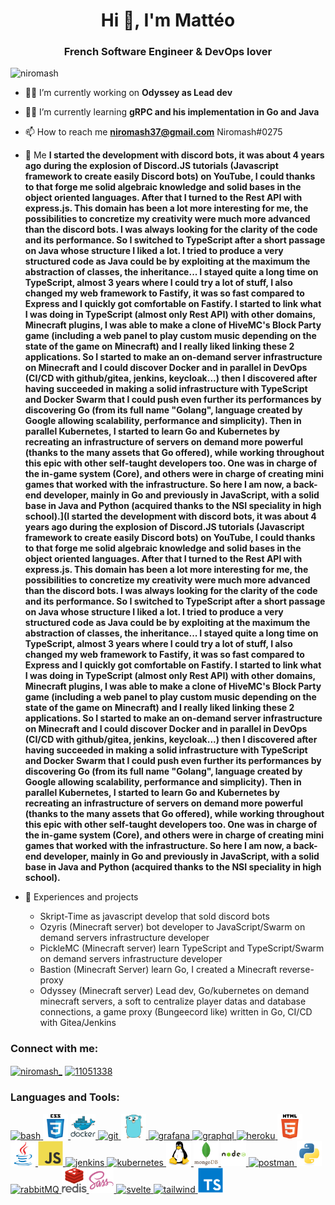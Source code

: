 <h1 align="center">Hi 👋, I'm Mattéo</h1>
<h3 align="center">French Software Engineer & DevOps lover</h3>

<p align="left"> <img src="https://komarev.com/ghpvc/?username=niromash&label=Profile%20views&color=0e75b6&style=flat" alt="niromash" /> </p>

- 🧑‍🔧 I’m currently working on 
**Odyssey as Lead dev**

- 🧑‍🎓 I’m currently learning 
**gRPC and his implementation in Go and Java**

- 📫 How to reach me 
**niromash37@gmail.com**
Niromash#0275

- 📄 Me 
**I started the development with discord bots, it was about 4 years ago during the explosion of Discord.JS tutorials (Javascript framework to create easily Discord bots) on YouTube, I could thanks to that forge me solid algebraic knowledge and solid bases in the object oriented languages. After that I turned to the Rest API with express.js. This domain has been a lot more interesting for me, the possibilities to concretize my creativity were much more advanced than the discord bots. I was always looking for the clarity of the code and its performance. So I switched to TypeScript after a short passage on Java whose structure I liked a lot. I tried to produce a very structured code as Java could be by exploiting at the maximum the abstraction of classes, the inheritance... I stayed quite a long time on TypeScript, almost 3 years where I could try a lot of stuff, I also changed my web framework to Fastify, it was so fast compared to Express and I quickly got comfortable on Fastify. I started to link what I was doing in TypeScript (almost only Rest API) with other domains, Minecraft plugins, I was able to make a clone of HiveMC's Block Party game (including a web panel to play custom music depending on the state of the game on Minecraft) and I really liked linking these 2 applications. So I started to make an on-demand server infrastructure on Minecraft and I could discover Docker and in parallel in DevOps (CI/CD with github/gitea, jenkins, keycloak...) then I discovered after having succeeded in making a solid infrastructure with TypeScript and Docker Swarm that I could push even further its performances by discovering Go (from its full name "Golang", language created by Google allowing scalability, performance and simplicity). Then in parallel Kubernetes, I started to learn Go and Kubernetes by recreating an infrastructure of servers on demand more powerful (thanks to the many assets that Go offered), while working throughout this epic with other self-taught developers too. One was in charge of the in-game system (Core), and others were in charge of creating mini games that worked with the infrastructure. So here I am now, a back-end developer, mainly in Go and previously in JavaScript, with a solid base in Java and Python (acquired thanks to the NSI speciality in high school).](I started the development with discord bots, it was about 4 years ago during the explosion of Discord.JS tutorials (Javascript framework to create easily Discord bots) on YouTube, I could thanks to that forge me solid algebraic knowledge and solid bases in the object oriented languages. After that I turned to the Rest API with express.js. This domain has been a lot more interesting for me, the possibilities to concretize my creativity were much more advanced than the discord bots. I was always looking for the clarity of the code and its performance. So I switched to TypeScript after a short passage on Java whose structure I liked a lot. I tried to produce a very structured code as Java could be by exploiting at the maximum the abstraction of classes, the inheritance... I stayed quite a long time on TypeScript, almost 3 years where I could try a lot of stuff, I also changed my web framework to Fastify, it was so fast compared to Express and I quickly got comfortable on Fastify. I started to link what I was doing in TypeScript (almost only Rest API) with other domains, Minecraft plugins, I was able to make a clone of HiveMC's Block Party game (including a web panel to play custom music depending on the state of the game on Minecraft) and I really liked linking these 2 applications. So I started to make an on-demand server infrastructure on Minecraft and I could discover Docker and in parallel in DevOps (CI/CD with github/gitea, jenkins, keycloak...) then I discovered after having succeeded in making a solid infrastructure with TypeScript and Docker Swarm that I could push even further its performances by discovering Go (from its full name "Golang", language created by Google allowing scalability, performance and simplicity). Then in parallel Kubernetes, I started to learn Go and Kubernetes by recreating an infrastructure of servers on demand more powerful (thanks to the many assets that Go offered), while working throughout this epic with other self-taught developers too. One was in charge of the in-game system (Core), and others were in charge of creating mini games that worked with the infrastructure. So here I am now, a back-end developer, mainly in Go and previously in JavaScript, with a solid base in Java and Python (acquired thanks to the NSI speciality in high school).**

- 📗 Experiences and projects 
  - Skript-Time as javascript develop that sold discord bots 
  - Ozyris (Minecraft server) bot developer to JavaScript/Swarm on demand servers infrastructure developer
  - PickleMC (Minecraft server) learn TypeScript and TypeScript/Swarm on demand servers infrastructure developer
  - Bastion (Minecraft Server) learn Go, I created a Minecraft reverse-proxy
  - Odyssey (Minecraft server) Lead dev, Go/kubernetes on demand minecraft servers, a soft to centralize player datas and database connections, a game proxy (Bungeecord like) written in Go, CI/CD with Gitea/Jenkins

<h3 align="left">Connect with me:</h3>
<p align="left">
<a href="https://twitter.com/niromash_" target="blank"><img align="center" src="https://raw.githubusercontent.com/rahuldkjain/github-profile-readme-generator/master/src/images/icons/Social/twitter.svg" alt="niromash_" height="30" width="40" /></a>
<a href="https://stackoverflow.com/users/11051338" target="blank"><img align="center" src="https://raw.githubusercontent.com/rahuldkjain/github-profile-readme-generator/master/src/images/icons/Social/stack-overflow.svg" alt="11051338" height="30" width="40" /></a>
</p>

<h3 align="left">Languages and Tools:</h3>
<p align="left"> <a href="https://www.gnu.org/software/bash/" target="_blank" rel="noreferrer"> <img src="https://www.vectorlogo.zone/logos/gnu_bash/gnu_bash-icon.svg" alt="bash" width="40" height="40"/> </a> <a href="https://www.w3schools.com/css/" target="_blank" rel="noreferrer"> <img src="https://raw.githubusercontent.com/devicons/devicon/master/icons/css3/css3-original-wordmark.svg" alt="css3" width="40" height="40"/> </a> <a href="https://www.docker.com/" target="_blank" rel="noreferrer"> <img src="https://raw.githubusercontent.com/devicons/devicon/master/icons/docker/docker-original-wordmark.svg" alt="docker" width="40" height="40"/> </a> <a href="https://git-scm.com/" target="_blank" rel="noreferrer"> <img src="https://www.vectorlogo.zone/logos/git-scm/git-scm-icon.svg" alt="git" width="40" height="40"/> </a> <a href="https://golang.org" target="_blank" rel="noreferrer"> <img src="https://raw.githubusercontent.com/devicons/devicon/master/icons/go/go-original.svg" alt="go" width="40" height="40"/> </a> <a href="https://grafana.com" target="_blank" rel="noreferrer"> <img src="https://www.vectorlogo.zone/logos/grafana/grafana-icon.svg" alt="grafana" width="40" height="40"/> </a> <a href="https://graphql.org" target="_blank" rel="noreferrer"> <img src="https://www.vectorlogo.zone/logos/graphql/graphql-icon.svg" alt="graphql" width="40" height="40"/> </a> <a href="https://heroku.com" target="_blank" rel="noreferrer"> <img src="https://www.vectorlogo.zone/logos/heroku/heroku-icon.svg" alt="heroku" width="40" height="40"/> </a> <a href="https://www.w3.org/html/" target="_blank" rel="noreferrer"> <img src="https://raw.githubusercontent.com/devicons/devicon/master/icons/html5/html5-original-wordmark.svg" alt="html5" width="40" height="40"/> </a> <a href="https://www.java.com" target="_blank" rel="noreferrer"> <img src="https://raw.githubusercontent.com/devicons/devicon/master/icons/java/java-original.svg" alt="java" width="40" height="40"/> </a> <a href="https://developer.mozilla.org/en-US/docs/Web/JavaScript" target="_blank" rel="noreferrer"> <img src="https://raw.githubusercontent.com/devicons/devicon/master/icons/javascript/javascript-original.svg" alt="javascript" width="40" height="40"/> </a> <a href="https://www.jenkins.io" target="_blank" rel="noreferrer"> <img src="https://www.vectorlogo.zone/logos/jenkins/jenkins-icon.svg" alt="jenkins" width="40" height="40"/> </a> <a href="https://kubernetes.io" target="_blank" rel="noreferrer"> <img src="https://www.vectorlogo.zone/logos/kubernetes/kubernetes-icon.svg" alt="kubernetes" width="40" height="40"/> </a> <a href="https://www.linux.org/" target="_blank" rel="noreferrer"> <img src="https://raw.githubusercontent.com/devicons/devicon/master/icons/linux/linux-original.svg" alt="linux" width="40" height="40"/> </a> <a href="https://www.mongodb.com/" target="_blank" rel="noreferrer"> <img src="https://raw.githubusercontent.com/devicons/devicon/master/icons/mongodb/mongodb-original-wordmark.svg" alt="mongodb" width="40" height="40"/> </a> <a href="https://nodejs.org" target="_blank" rel="noreferrer"> <img src="https://raw.githubusercontent.com/devicons/devicon/master/icons/nodejs/nodejs-original-wordmark.svg" alt="nodejs" width="40" height="40"/> </a> <a href="https://postman.com" target="_blank" rel="noreferrer"> <img src="https://www.vectorlogo.zone/logos/getpostman/getpostman-icon.svg" alt="postman" width="40" height="40"/> </a> <a href="https://www.python.org" target="_blank" rel="noreferrer"> <img src="https://raw.githubusercontent.com/devicons/devicon/master/icons/python/python-original.svg" alt="python" width="40" height="40"/> </a> <a href="https://www.rabbitmq.com" target="_blank" rel="noreferrer"> <img src="https://www.vectorlogo.zone/logos/rabbitmq/rabbitmq-icon.svg" alt="rabbitMQ" width="40" height="40"/> </a> <a href="https://redis.io" target="_blank" rel="noreferrer"> <img src="https://raw.githubusercontent.com/devicons/devicon/master/icons/redis/redis-original-wordmark.svg" alt="redis" width="40" height="40"/> </a> <a href="https://sass-lang.com" target="_blank" rel="noreferrer"> <img src="https://raw.githubusercontent.com/devicons/devicon/master/icons/sass/sass-original.svg" alt="sass" width="40" height="40"/> </a> <a href="https://svelte.dev" target="_blank" rel="noreferrer"> <img src="https://upload.wikimedia.org/wikipedia/commons/1/1b/Svelte_Logo.svg" alt="svelte" width="40" height="40"/> </a> <a href="https://tailwindcss.com/" target="_blank" rel="noreferrer"> <img src="https://www.vectorlogo.zone/logos/tailwindcss/tailwindcss-icon.svg" alt="tailwind" width="40" height="40"/> </a> <a href="https://www.typescriptlang.org/" target="_blank" rel="noreferrer"> <img src="https://raw.githubusercontent.com/devicons/devicon/master/icons/typescript/typescript-original.svg" alt="typescript" width="40" height="40"/> </a> </p>
